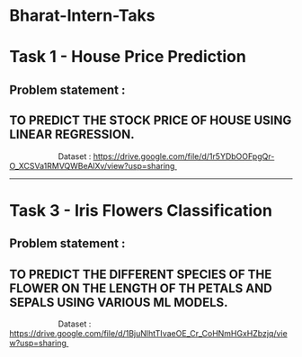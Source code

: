 # Bharat-Intern-Taks

# Task 1 - House Price Prediction
## Problem statement :

## TO PREDICT THE STOCK PRICE OF HOUSE USING LINEAR REGRESSION.
                      
Dataset : https://drive.google.com/file/d/1r5YDbOOFpgQr-O_XCSVa1RMVQWBeAlXv/view?usp=sharing                                                  



------------------------------------------------------------------------------------------------



# Task 3 - Iris Flowers Classification
## Problem statement :

## TO PREDICT THE DIFFERENT SPECIES OF THE FLOWER ON THE LENGTH OF TH PETALS AND SEPALS USING VARIOUS ML MODELS.
                      
Dataset : https://drive.google.com/file/d/1BjuNlhtTIvaeOE_Cr_CoHNmHGxHZbzjq/view?usp=sharing                                                


